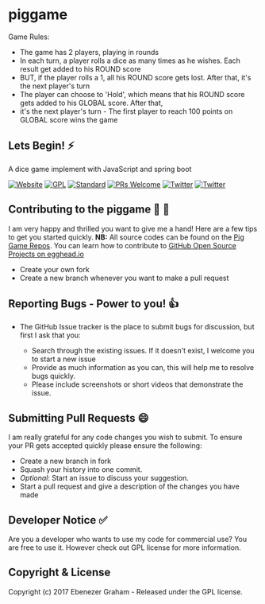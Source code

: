 # piggame

Game Rules:
- The game has 2 players, playing in rounds 
- In each turn, a player rolls a dice as many times as he wishes. Each result get added to his ROUND score 
- BUT, if the player rolls a 1, all his ROUND score gets lost. After that, it's the next player's turn 
- The player can choose to 'Hold', which means that his ROUND score gets added to his GLOBAL score. After that, 
- it's the next player's turn - The first player to reach 100 points on GLOBAL score wins the game

## Lets Begin! :zap:
A dice game implement with JavaScript and spring boot

[![Website](	https://img.shields.io/website-up-down-green-red/http/shields.io.svg?label=my-website)](https://www.pactmart.com)
[![GPL](https://img.shields.io/aur/license/yaourt.svg)](https://opensource.org/licenses/GPL-3.0)
[![Standard](https://img.shields.io/badge/code_style-standard-brightgreen.svg)](http://queue.acm.org/detail.cfm?id=2063168)
[![PRs Welcome](https://img.shields.io/badge/PRs-welcome-brightgreen.svg?style=flat-square)](http://makeapullrequest.com)
[![Twitter](https://img.shields.io/twitter/url/http/shields.io.svg?style=social)](https://www.twitter.com/ebenezergraham)
[![Twitter](https://img.shields.io/twitter/follow/espadrine.svg?style=social&label=Follow)](https://www.twitter.com/ebenezergraham)

## Contributing to the piggame  :seedling: :seedling:

I am very happy and thrilled you want to give me a hand! Here are a few tips to get you started quickly. **NB:** All source codes can be found on the [Pig Game Repos](https://github.com/ebenezergraham/piggame). You can learn how to contribute to [GitHub Open Source Projects on egghead.io](https://egghead.io/courses/how-to-contribute-to-an-open-source-project-on-github)

- Create your own fork
- Create a new branch whenever you want to make a pull request
 
## Reporting Bugs - Power to you! :+1:

- The GitHub Issue tracker is the place to submit bugs for discussion, but first I ask that you:

    - Search through the existing issues. If it doesn't exist, I welcome you to start a new issue 
    - Provide as much information as you can, this will help me to resolve bugs quickly.
    - Please include screenshots or short videos that demonstrate the issue.

## Submitting Pull Requests :smile:

I am really grateful for any code changes you wish to submit. To ensure your PR gets accepted quickly please ensure the following:

- Create a new branch in fork
- Squash your history into one commit.
- _Optional_: Start an issue to discuss your suggestion. 
- Start a pull request and give a description of the changes you have made

## Developer Notice :white_check_mark:
Are you a developer who wants to use my code for commercial use? You are free to use it. However check out GPL license for more information.


## Copyright & License

Copyright (c) 2017 Ebenezer Graham - Released under the GPL license.
